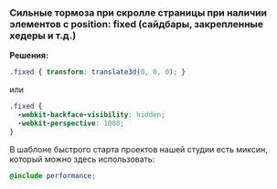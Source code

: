 ### Сильные тормоза при скролле страницы при наличии элементов с position: fixed (сайдбары, закрепленные хедеры и т.д.)

**Решения:**

```scss
.fixed { transform: translate3d(0, 0, 0); }
```

или

```scss
.fixed {
  -webkit-backface-visibility: hidden;
  -webkit-perspective: 1000;
}
```

В шаблоне быстрого старта проектов нашей студии есть миксин, который можно здесь использовать:

```scss
@include performance;
```


